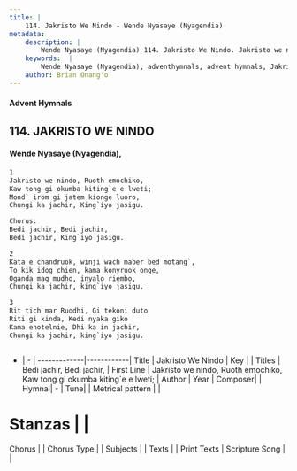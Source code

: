 ```yaml
---
title: |
    114. Jakristo We Nindo - Wende Nyasaye (Nyagendia)
metadata:
    description: |
        Wende Nyasaye (Nyagendia) 114. Jakristo We Nindo. Jakristo we nindo, Ruoth emochiko, Kaw tong gi okumba kiting`e e lweti; Mond` irom gi jatem kionge luoro, Chungi ka jachir, King`iyo jasigu.  Chorus: Bedi jachir, Bedi jachir, Bedi jachir, King`iyo jasigu.  
    keywords:  |
        Wende Nyasaye (Nyagendia), adventhymnals, advent hymnals, Jakristo We Nindo, Jakristo we nindo, Ruoth emochiko, Kaw tong gi okumba kiting`e e lweti;. Bedi jachir, Bedi jachir,
    author: Brian Onang'o
---
```


#### Advent Hymnals
## 114. JAKRISTO WE NINDO
####  Wende Nyasaye (Nyagendia),

```txt
1
Jakristo we nindo, Ruoth emochiko,
Kaw tong gi okumba kiting`e e lweti;
Mond` irom gi jatem kionge luoro,
Chungi ka jachir, King`iyo jasigu.

Chorus:
Bedi jachir, Bedi jachir,
Bedi jachir, King`iyo jasigu.

2
Kata e chandruok, winji wach maber bed motang`,
To kik idog chien, kama konyruok onge,
Oganda mag mudho, inyalo riembo,
Chungi ka jachir, king`iyo jasigu.

3
Rit tich mar Ruodhi, Gi tekoni duto
Riti gi kinda, Kedi nyaka giko
Kama enotelnie, Dhi ka in jachir,
Chungi ka jachir, king`iyo jasigu.



```

- |   -  |
-------------|------------|
Title | Jakristo We Nindo |
Key |  |
Titles | Bedi jachir, Bedi jachir, |
First Line | Jakristo we nindo, Ruoth emochiko, Kaw tong gi okumba kiting`e e lweti; |
Author | 
Year | 
Composer| |
Hymnal|  - |
Tune|  |
Metrical pattern | |
# Stanzas |  |
Chorus |  |
Chorus Type |  |
Subjects | |
Texts |  |
Print Texts | 
Scripture Song |  |
    
